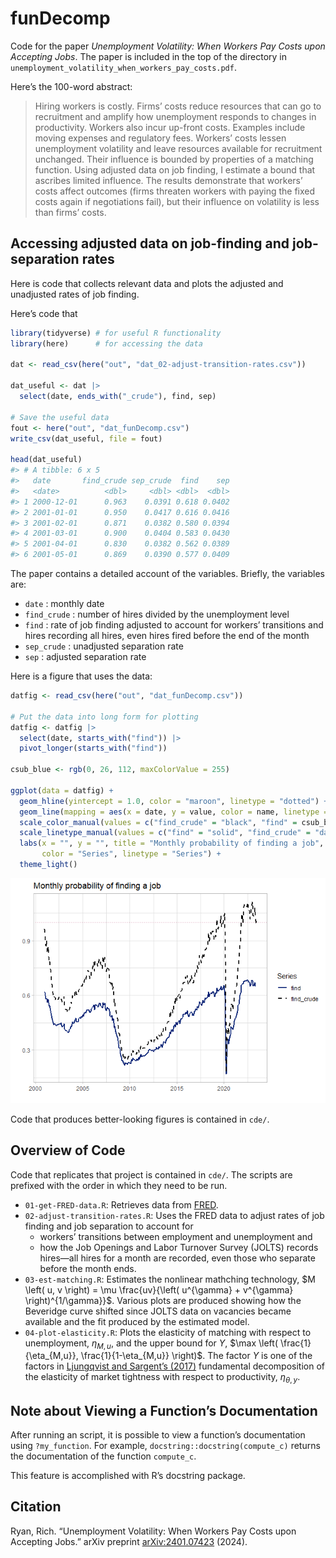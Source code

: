 
<!-- This document generates README.md upon Knitting in RStudio -->

# funDecomp

Code for the paper *Unemployment Volatility: When Workers Pay Costs upon
Accepting Jobs*. The paper is included in the top of the directory in
`unemployment_volatility_when_workers_pay_costs.pdf`.

Here’s the 100-word abstract:

> Hiring workers is costly. Firms’ costs reduce resources that can go to
> recruitment and amplify how unemployment responds to changes in
> productivity. Workers also incur up-front costs. Examples include
> moving expenses and regulatory fees. Workers’ costs lessen
> unemployment volatility and leave resources available for recruitment
> unchanged. Their influence is bounded by properties of a matching
> function. Using adjusted data on job finding, I estimate a bound that
> ascribes limited influence. The results demonstrate that workers’
> costs affect outcomes (firms threaten workers with paying the fixed
> costs again if negotiations fail), but their influence on volatility
> is less than firms’ costs.

<!-- > When a firm hires a worker, -->
<!-- >   adding the new hire to payroll is costly. -->
<!-- >   These costs -->
<!-- >   reduce the amount of resources that can go to recruiting workers -->
<!-- >   and affects -->
<!-- >   amplify how unemployment responds to changes in productivity. -->
<!-- >   Workers also incur up-front costs upon accepting jobs. -->
<!-- >   Examples include moving expenses and regulatory fees. -->
<!-- >   I establish that workers' costs -->
<!-- >   lessen the response of unemployment to productivity changes and -->
<!-- >   do not subtract from resources available for recruitment. -->
<!-- >   The influence of workers' costs is bounded by properties of a matching function, -->
<!-- >   which describes how -->
<!-- >   job openings and unemployment produce hires. -->
<!-- >   Using data on job finding that are adjusted -->
<!-- >   for workers' transitions between employment and unemployment and  -->
<!-- >   for how the Job Openings and Labor Turnover Survey records hires, -->
<!-- >   I estimate a bound that ascribes limited influence to workers' costs.  -->
<!-- >   The results demonstrate that costs paid by workers upon accepting jobs -->
<!-- >   affect outcomes in the labor market -->
<!-- >   (firms threaten workers with paying the up-front costs again if wage -->
<!-- >   negotiations fail), -->
<!-- >   but their influence on volatility is less important than firms' costs. -->

## Accessing adjusted data on job-finding and job-separation rates

Here is code that collects relevant data and plots the adjusted and
unadjusted rates of job finding.

Here’s code that

``` r
library(tidyverse) # for useful R functionality
library(here)      # for accessing the data

dat <- read_csv(here("out", "dat_02-adjust-transition-rates.csv"))

dat_useful <- dat |> 
  select(date, ends_with("_crude"), find, sep)

# Save the useful data
fout <- here("out", "dat_funDecomp.csv")
write_csv(dat_useful, file = fout)

head(dat_useful)
#> # A tibble: 6 x 5
#>   date       find_crude sep_crude  find    sep
#>   <date>          <dbl>     <dbl> <dbl>  <dbl>
#> 1 2000-12-01      0.963    0.0391 0.618 0.0402
#> 2 2001-01-01      0.950    0.0417 0.616 0.0416
#> 3 2001-02-01      0.871    0.0382 0.580 0.0394
#> 4 2001-03-01      0.900    0.0404 0.583 0.0430
#> 5 2001-04-01      0.830    0.0382 0.562 0.0389
#> 6 2001-05-01      0.869    0.0390 0.577 0.0409
```

The paper contains a detailed account of the variables. Briefly, the
variables are:

- `date` : monthly date
- `find_crude` : number of hires divided by the unemployment level
- `find` : rate of job finding adjusted to account for workers’
  transitions and hires recording all hires, even hires fired before the
  end of the month
- `sep_crude` : unadjusted separation rate
- `sep` : adjusted separation rate

Here is a figure that uses the data:

``` r
datfig <- read_csv(here("out", "dat_funDecomp.csv")) 

# Put the data into long form for plotting
datfig <- datfig |> 
  select(date, starts_with("find")) |> 
  pivot_longer(starts_with("find")) 
  
csub_blue <- rgb(0, 26, 112, maxColorValue = 255)

ggplot(data = datfig) +
  geom_hline(yintercept = 1.0, color = "maroon", linetype = "dotted") +
  geom_line(mapping = aes(x = date, y = value, color = name, linetype = name), size = 0.9) +
  scale_color_manual(values = c("find_crude" = "black", "find" = csub_blue)) +
  scale_linetype_manual(values = c("find" = "solid", "find_crude" = "dashed")) +  
  labs(x = "", y = "", title = "Monthly probability of finding a job", 
       color = "Series", linetype = "Series") +
  theme_light()  
```

<img src="out/README_plot-find-1.png" alt="Plot of adjusted and unadjusted rates of job finding."  />

Code that produces better-looking figures is contained in `cde/`.

## Overview of Code

Code that replicates that project is contained in `cde/`. The scripts
are prefixed with the order in which they need to be run.

- `01-get-FRED-data.R`: Retrieves data from
  [FRED](https://fred.stlouisfed.org/).
- `02-adjust-transition-rates.R`: Uses the FRED data to adjust rates of
  job finding and job separation to account for
  - workers’ transitions between employment and unemployment and
  - how the Job Openings and Labor Turnover Survey (JOLTS) records
    hires—all hires for a month are recorded, even those who separate
    before the month ends.
- `03-est-matching.R`: Estimates the nonlinear mathching technology,
  $M \left( u, v \right) = \mu \frac{uv}{\left( u^{\gamma} + v^{\gamma} \right)^{1/\gamma}}$.
  Various plots are produced showing how the Beveridge curve shifted
  since JOLTS data on vacancies became available and the fit produced by
  the estimated model.
- `04-plot-elasticity.R`: Plots the elasticity of matching with respect
  to unemployment, $\eta_{M,u}$, and the upper bound for $\Upsilon$,
  $\max \left( \frac{1}{\eta_{M,u}}, \frac{1}{1-\eta_{M,u}} \right)$.
  The factor $\Upsilon$ is one of the factors in [Ljungqvist and
  Sargent’s
  (2017)](https://www.aeaweb.org/articles?id=10.1257/aer.20150233)
  fundamental decomposition of the elasticity of market tightness with
  respect to productivity, $\eta_{\theta,y}$.

## Note about Viewing a Function’s Documentation

After running an script, it is possible to view a function’s
documentation using `?my_function`. For example,
`docstring::docstring(compute_c)` returns the documentation of the
function `compute_c`.

This feature is accomplished with R’s docstring package.

## Citation

Ryan, Rich. “Unemployment Volatility: When Workers Pay Costs upon
Accepting Jobs.” arXiv preprint
[arXiv:2401.07423](https://doi.org/10.48550/arXiv.2401.07423) (2024).
